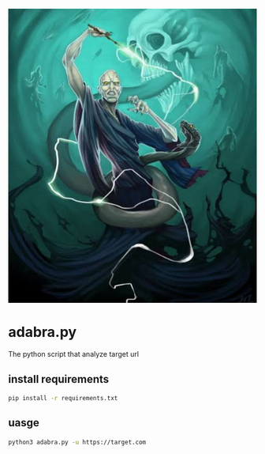 ![Drag Racing](adabra.jpeg)
# adabra.py
 The python script that analyze target url 
## install requirements 
 ```bash
 pip install -r requirements.txt
 ```
## uasge
 ```bash
 python3 adabra.py -u https://target.com
 ```
